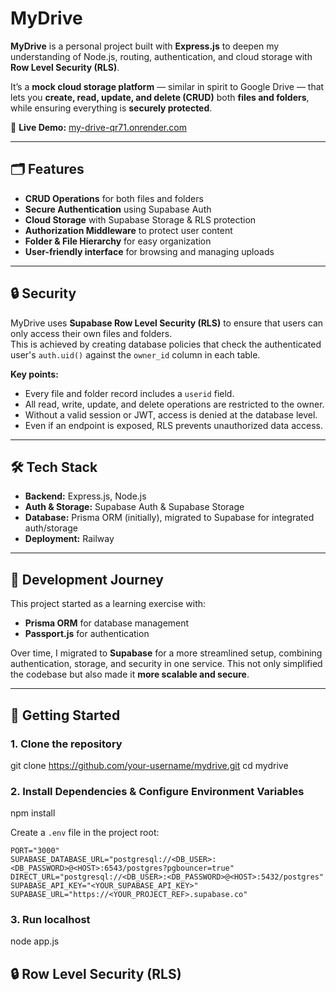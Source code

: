 # MyDrive  

**MyDrive** is a personal project built with **Express.js** to deepen my understanding of Node.js, routing, authentication, and cloud storage with **Row Level Security (RLS)**.  

It’s a **mock cloud storage platform** — similar in spirit to Google Drive — that lets you **create, read, update, and delete (CRUD)** both **files and folders**, while ensuring everything is **securely protected**.  

🔗 **Live Demo:** [my-drive-qr71.onrender.com](https://my-drive-qr71.onrender.com/) 

---

## 🗂️ Features  

- **CRUD Operations** for both files and folders  
- **Secure Authentication** using Supabase Auth  
- **Cloud Storage** with Supabase Storage & RLS protection  
- **Authorization Middleware** to protect user content  
- **Folder & File Hierarchy** for easy organization  
- **User-friendly interface** for browsing and managing uploads  

---

## 🔒 Security  

MyDrive uses **Supabase Row Level Security (RLS)** to ensure that users can only access their own files and folders.  
This is achieved by creating database policies that check the authenticated user's `auth.uid()` against the `owner_id` column in each table.

**Key points:**
- Every file and folder record includes a `userid` field.
- All read, write, update, and delete operations are restricted to the owner.
- Without a valid session or JWT, access is denied at the database level.
- Even if an endpoint is exposed, RLS prevents unauthorized data access.



---

## 🛠 Tech Stack  

- **Backend:** Express.js, Node.js  
- **Auth & Storage:** Supabase Auth & Supabase Storage  
- **Database:** Prisma ORM (initially), migrated to Supabase for integrated auth/storage  
- **Deployment:** Railway  

---

## 📖 Development Journey  

This project started as a learning exercise with:  
- **Prisma ORM** for database management  
- **Passport.js** for authentication  

Over time, I migrated to **Supabase** for a more streamlined setup, combining authentication, storage, and security in one service. This not only simplified the codebase but also made it **more scalable and secure**.  

---

## 🚀 Getting Started  

### 1. Clone the repository  

git clone https://github.com/your-username/mydrive.git
cd mydrive

### 2. Install Dependencies & Configure Environment Variables

npm install

Create a `.env` file in the project root:

```env
PORT="3000"
SUPABASE_DATABASE_URL="postgresql://<DB_USER>:<DB_PASSWORD>@<HOST>:6543/postgres?pgbouncer=true"
DIRECT_URL="postgresql://<DB_USER>:<DB_PASSWORD>@<HOST>:5432/postgres"
SUPABASE_API_KEY="<YOUR_SUPABASE_API_KEY>"
SUPABASE_URL="https://<YOUR_PROJECT_REF>.supabase.co"
```

### 3. Run localhost

node app.js

## 🔒 Row Level Security (RLS)
